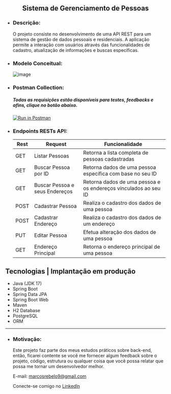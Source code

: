 <h2 align="center"> Sistema de Gerenciamento de Pessoas </h2>
  
  - ### Descrição:
    O projeto consiste no desenvolvimento de uma API REST para um sistema de gestão de dados pessoais e residenciais. A aplicação permite a interação com usuários através das funcionalidades de cadastro, atualização de informações e buscas específicas. 
   
  - ### Modelo Conceitual:

      ![image](https://github.com/marcosrebelo97/gestao-pessoas/assets/37541973/a8ba640d-9550-46a6-94b6-8ebd6e17b958)
 
  - ### Postman Collection:
    ##### Todas as requisições estão disponíveis para testes, feedbacks e afins, clique no botão abaixo.
      [![Run in Postman](https://run.pstmn.io/button.svg)](https://god.postman.co/run-collection/19986209-c20edb2e-1be0-4059-a4e2-36cca29e80c7?action=collection%2Ffork&source=rip_markdown&collection-url=entityId%3D19986209-c20edb2e-1be0-4059-a4e2-36cca29e80c7%26entityType%3Dcollection%26workspaceId%3Df3ebd102-7eba-4911-8348-205a6bbb21c6)

  - ### Endpoints RESTs API:
    | Rest  | Request         | Funcionalidade |
    |-------|-----------------| ------- |
    | GET   | Listar Pessoas  | Retorna a lista completa de pessoas cadastradas |
    | GET   | Buscar Pessoa por ID | Retorna dados de uma pessoa específica com base no seu ID |
    | GET   | Buscar Pessoa e seus Endereços | Retorna dados de uma pessoa e os endereços vínculados ao seu ID |
    | POST  | Cadastrar Pessoa | Realiza o cadastro dos dados de uma pessoa |
    | POST  | Cadastrar Endereço | Realiza o cadastro dos dados de um endereço |
    | PUT   | Editar Pessoa | Efetua alteração dos dados de uma pessoa |
    | GET   | Endereço Principal | Retorna o endereço principal de uma pessoa |

  ## Tecnologias | Implantação em produção
  - Java (JDK 17)
  - Spring Boot
  - Spring Data JPA
  - Spring Boot Web
  - Maven
  - H2 Database
  - PostgreSQL
  - ORM

___

  - ### Motivação:
    Este projeto faz parte dos meus estudos práticos sobre back-end, então, ficarei contente se você me fornecer algum feedback sobre o projeto, código, estrutura ou qualquer coisa que você possa relatar que possa me tornar um desenvolvedor melhor.

    E-mail: [marcosrebelo9@gmail.com](https://mail.google.com/mail/u/0/#inbox)

    Conecte-se comigo no [Linkedln](https://www.linkedin.com/in/marcos-guerreiro-rebelo/)
